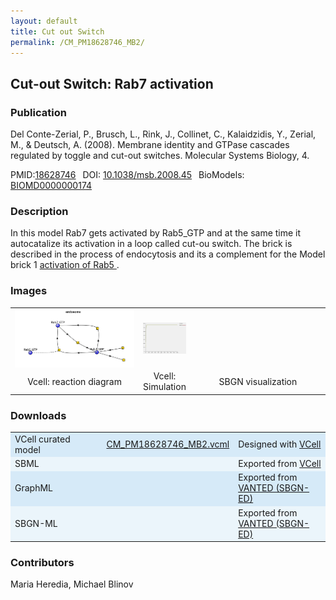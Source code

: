```yaml
---
layout: default
title: Cut out Switch
permalink: /CM_PM18628746_MB2/
---
```

## Cut-out Switch: Rab7 activation

### Publication 

Del Conte-Zerial, P., Brusch, L., Rink, J., Collinet, C., Kalaidzidis, Y., Zerial, M., & Deutsch, A. (2008). Membrane identity and GTPase cascades regulated by toggle and cut-out switches. Molecular Systems Biology, 4. 

 PMID:<a href="https://www.ncbi.nlm.nih.gov/pubmed/?term=10.1038%2Fmsb.2008.45">18628746</a>&ensp; 
 DOI: <a href="https://doi.org/10.1038/msb.2008.45"> 10.1038/msb.2008.45</a>&ensp;
 BioModels: <a href="https://www.ebi.ac.uk/biomodels/BIOMD0000000174"> BIOMD0000000174</a><br />
 

### Description

In this model Rab7 gets activated by Rab5_GTP and at the same time it autocatalize its activation in a loop called cut-ou switch. The brick is described in the process of endocytosis and its a complement for the Model brick 1 <a href="https://modelbricks.github.io/CM_PM18628746_MB1/"> activation of Rab5 </a>.

### Images
<center>
 <table> 
 <tr>
  <td align="center" width="280"><a href="https://modelbricks.github.io/images/Vcellimages/CM_PM18628746_MB2_Vcell_diagram.PNG">
  <img align="center" src="/images/Vcellimages/CM_PM18628746_MB2_Vcell_diagram.PNG"/></a></td>
  <td align="center"><a href="https://modelbricks.github.io/images/Vcellimages/CM_PM18628746_MB2_Vcell_sim.PNG">
  <img align="center" src="/images/Vcellimages/CM_PM18628746_MB2_Vcell_sim.PNG"/></a></td>
  <td align="center" width="280"> <!--<a href="https://modelbricks.github.io/images/SBGNfiles/cuttswitch_SBGN.PNG">
  <img align="center" src="/images/SBGNfiles/cuttswitch_SBGN.PNG" height="180"></a>--></td>
 </tr>
 <tr>
  <td align="center">Vcell: reaction diagram</td>
  <td align="center">Vcell: Simulation</td>
  <td align="center">SBGN visualization</td>
 </tr>
 </table>
</center>

### Downloads 

<center>
 <table>
  <td width="33%" bgcolor="#D6EAF8">VCell curated model</td>
  <td width="33%" bgcolor="#D6EAF8"><a href="/modelbricks/VCML_SBMLfiles/CM_PM18628746_MB2.vcml">CM_PM18628746_MB2.vcml</a></td>
  <td width="33%" bgcolor="#D6EAF8"> Designed with <a href="http://vcell.org"> VCell</a></td>
  <tr>
   <td bgcolor="#EBF5FB">SBML </td>
   <td bgcolor="#EBF5FB"><!--<a href="/modelbricks/VCML_SBMLfiles/CM_PM18628746_MB2.xml">CM_PM18628746_MB2.xml</a>--></td>
   <td bgcolor="#EBF5FB"> Exported from <a href="http://vcell.org"> VCell</a></td>
  <tr>
   <td bgcolor="#D6EAF8">GraphML </td>
   <td bgcolor="#D6EAF8"><!--<a href="/modelbricks/SBGNexecutablefiles/CM_PM18628746_MB2.graphml">CM_PM18628746_MB2.graphml</a>--></td>
   <td bgcolor="#D6EAF8"> Exported from <a href="https://immersive-analytics.infotech.monash.edu/vanted/addons/sbgn-ed/">VANTED (SBGN-ED)</a></td>
  </tr>
  <tr>
   <td bgcolor="#EBF5FB">SBGN-ML </td>
   <td bgcolor="#EBF5FB"><!--<a href="/modelbricks/SBGNexecutablefiles/CM_PM18628746_MB2.sbgn">CM_PM18628746_MB2.sbgn</a>--></td>
   <td bgcolor="#EBF5FB"> Exported from <a href="https://immersive-analytics.infotech.monash.edu/vanted/addons/sbgn-ed/">VANTED (SBGN-ED)</a></td>
  </tr>
 </table>
</center>



### Contributors
Maria Heredia, Michael Blinov
 

